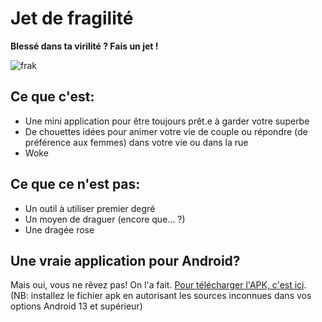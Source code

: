 # Jet de fragilité

**Blessé dans ta virilité ? Fais un jet !**

![frak](https://github.com/user-attachments/assets/175ab6d6-0145-41e4-8d37-a99928d5a86e)

## Ce que c'est:
- Une mini application pour être toujours prêt.e à garder votre superbe
- De chouettes idées pour animer votre vie de couple ou répondre (de préférence aux femmes) dans votre vie ou dans la rue
- Woke

## Ce que ce n'est pas:
- Un outil à utiliser premier degré
- Un moyen de draguer (encore que... ?)
- Une dragée rose

## Une vraie application pour Android?
Mais oui, vous ne rêvez pas! On l'a fait. [Pour télécharger l'APK, c'est ici](https://github.com/vankasteelj/jet-de-fragilite/releases/download/v1.0.7/Jet.de.fragilite.1.0.7.apk).
(NB: installez le fichier apk en autorisant les sources inconnues dans vos options Android 13 et supérieur)